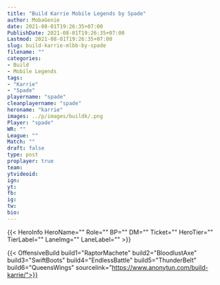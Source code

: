 ```yaml
---
title: "Build Karrie Mobile Legends by Spade"
author: MobaGenie
date: 2021-08-01T19:26:35+07:00
PublishDate: 2021-08-01T19:26:35+07:00
Lastmod: 2021-08-01T19:26:35+07:00
slug: build-karrie-mlbb-by-spade
filename: ""
categories: 
- Build 
- Mobile Legends
tags: 
- "Karrie"
- "Spade"
playername: "spade"
cleanplayername: "spade"
heroname: "karrie"
images: ../p/images/buildk/.png
Player: "spade" 
WR: "" 
League: "" 
Match: "" 
draft: false
type: post
proplayer: true
team: 
ytvideoid: 
ign: 
yt: 
fb: 
ig: 
tw: 
bio: 
---
```


{{< HeroInfo HeroName="" Role="" BP="" DM="" Ticket="" HeroTier="" TierLabel="" LaneImg="" LaneLabel="" >}}
 
{{< OffensiveBuild build1="RaptorMachete"  build2="BloodlustAxe" build3="SwiftBoots" build4="EndlessBattle" build5="ThunderBelt" build6="QueensWings" sourcelink="https://www.anonytun.com/build-karrie/">}}

